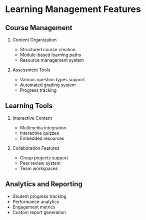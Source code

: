 # Learning Management Features

## Course Management

1. Content Organization
   - Structured course creation
   - Module-based learning paths
   - Resource management system

2. Assessment Tools
   - Various question types support
   - Automated grading system
   - Progress tracking

## Learning Tools

1. Interactive Content
   - Multimedia integration
   - Interactive quizzes
   - Embedded resources

2. Collaboration Features
   - Group projects support
   - Peer review system
   - Team workspaces

## Analytics and Reporting

- Student progress tracking
- Performance analytics
- Engagement metrics
- Custom report generation
